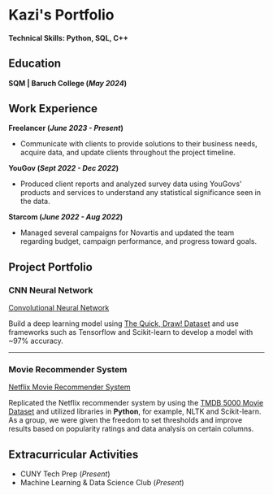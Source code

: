 # Kazi's Portfolio

#### Technical Skills: Python, SQL, C++

## Education
**SQM | Baruch College (_May 2024_)**

## Work Experience

**Freelancer (_June 2023 - Present_)**
- Communicate with clients to provide solutions to their business needs, acquire data, and update clients throughout the project timeline.

**YouGov (_Sept 2022 - Dec 2022_)**
- Produced client reports and analyzed survey data using YouGovs' products and services to understand any statistical significance seen in the data.

**Starcom (_June 2022 - Aug 2022_)**
- Managed several campaigns for Novartis and updated the team regarding budget, campaign performance, and progress toward goals.

## Project Portfolio

### CNN Neural Network
[Convolutional Neural Network](https://colab.research.google.com/drive/1wuB79hI9Xfpf9VEfa8C7XK1zfqPr2q5O)

Build a deep learning model using [The Quick, Draw! Dataset](https://github.com/googlecreativelab/quickdraw-dataset) and use frameworks such as Tensorflow and Scikit-learn to develop a model with ~97% accuracy.

---

### Movie Recommender System
[Netflix Movie Recommender System](https://github.com/kaziis/movie-recommender-system/blob/main/notebook/V1_MRS.ipynb)

Replicated the Netflix recommender system by using the [TMDB 5000 Movie Dataset](https://www.kaggle.com/datasets/tmdb/tmdb-movie-metadata) and utilized libraries in __Python__, for example, NLTK and Scikit-learn. As a group, we were given the freedom to set thresholds and improve results based on popularity ratings and data analysis on certain columns. 

## Extracurricular Activities

- CUNY Tech Prep (_Present_)
- Machine Learning & Data Science Club (_Present_)
